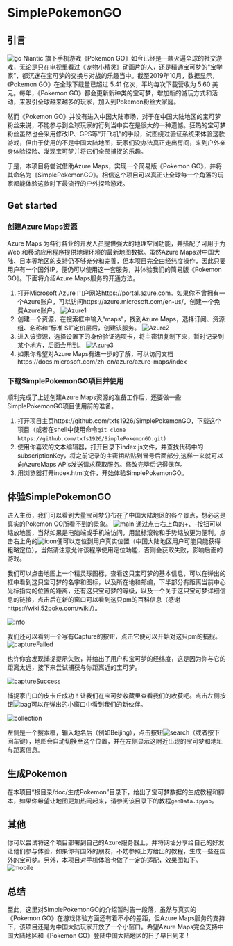 # SimplePokemonGO
## 引言
![go](https://github.com/txfs1926/SimplePokemonGO/blob/master/doc/go.jpg?raw=true)
Niantic 旗下手机游戏《Pokemon GO》如今已经是一款火遍全球的社交游戏，无论是只在电视里看过《宠物小精灵》动画片的人，还是精通宝可梦的“宝学家”，都沉迷在宝可梦的交换与对战的乐趣当中。截至2019年10月，数据显示，《Pokemon GO》在全球下载量已超过 5.41 亿次，平均每次下载营收为 5.60 美元。每年，《Pokemon GO》都会更新新种类的宝可梦，增加新的游玩方式和活动，来吸引全球越来越多的玩家，加入到Pokemon粉丝大家庭。

然而《Pokemon GO》并没有进入中国大陆市场，对于在中国大陆地区的宝可梦粉丝来说，不能参与到全球玩家的行列当中实在是很大的一种遗憾。狂热的宝可梦粉丝虽然也会采用修改IP、GPS等“开飞机”的手段，试图绕过验证系统来体验这款游戏，但由于使用的不是中国大陆地图，玩家们没办法真正走出房间，来到户外亲身体验探险、发现宝可梦并将它们全部捕捉的乐趣。

于是，本项目将尝试借助Azure Maps，实现一个简易版《Pokemon GO》，并将其命名为《SimplePokemonGO》。相信这个项目可以真正让全球每一个角落的玩家都能体验这款时下最流行的户外探险游戏。

## Get started
### 创建Azure Maps资源
Azure Maps 为各行各业的开发人员提供强大的地理空间功能，并搭配了可用于为 Web 和移动应用程序提供地理环境的最新地图数据。虽然Azure Maps对中国大陆、日本等地区的支持仍不够充分和完善，但本项目完全由经纬度操作，因此只要用户有一个国外IP，便仍可以使用这一套服务，并体验我们的简易版《Pokemon GO》。下面将介绍Azure Maps服务的开通方法。
1. 打开Microsoft Azure 门户网站https://portal.azure.com。如果你不曾拥有一个Azure账户，可以访问https://azure.microsoft.com/en-us/，创建一个免费Azure账户。
![Azure1](https://github.com/txfs1926/SimplePokemonGO/blob/master/doc/a1.jpg?raw=true)
2. 创建一个资源，在搜索框中输入“maps”，找到Azure Maps，选择订阅、资源组、名称和“标准 S1”定价层后，创建该服务。
![Azure2](https://github.com/txfs1926/SimplePokemonGO/blob/master/doc/a2.jpg?raw=true)
3. 进入该资源，选择设置下的身份验证选项卡，将主密钥复制下来，暂时记录到某个地方，后面会用到。
![Azure3](https://github.com/txfs1926/SimplePokemonGO/blob/master/doc/a3.jpg?raw=true)
4. 如果你希望对Azure Maps有进一步的了解，可以访问文档https://docs.microsoft.com/zh-cn/azure/azure-maps/index
### 下载SimplePokemonGO项目并使用
顺利完成了上述创建Azure Maps资源的准备工作后，还要做一些SimplePokemonGO项目使用前的准备。
1. 打开项目主页https://github.com/txfs1926/SimplePokemonGO，下载这个项目（或者在shell中使用命令`git clone https://github.com/txfs1926/SimplePokemonGO.git`）
2. 使用你喜欢的文本编辑器，打开目录下index.js文件，并查找代码中的subscriptionKey，将之前记录的主密钥粘贴到冒号后面部分,这样一来就可以向AzureMaps APIs发送请求获取服务。修改完毕后记得保存。
3. 用浏览器打开index.html文件，开始体验SimplePokemonGO。
## 体验SimplePokemonGO
进入主页，我们可以看到大量宝可梦分布在了中国大陆地区的各个景点，想必这是真实的Pokemon GO所看不到的景象。
![main](https://github.com/txfs1926/SimplePokemonGO/blob/master/doc/main.jpg?raw=true)
通过点击右上角的+、-按钮可以缩放地图，当然如果是电脑端或手机端访问，用鼠标滚轮和手势缩放更为便利。点击右上角的![icon](https://github.com/txfs1926/SimplePokemonGO/blob/master/images/GpsIcon.png?raw=true)便可以定位到用户真实位置（中国大陆地区用户可能只能获得粗略定位），当然请注意允许该程序使用定位功能，否则会获取失败，影响后面的游戏。

我们可以点击地图上一个精灵球图标，查看这只宝可梦的基本信息，可以在弹出的框中看到这只宝可梦的名字和图标，以及所在地和邮编，下半部分有距离当前中心光标指向的位置的距离，还有这只宝可梦的等级，以及一个关于这只宝可梦详细信息的链接，点击后在新的窗口可以看到这只pm的百科信息（感谢https://wiki.52poke.com/wiki/）。

![info](https://github.com/txfs1926/SimplePokemonGO/blob/master/doc/pokemon%20info.jpg?raw=true)

我们还可以看到一个写有Capture的按钮，点击它便可以开始对这只pm的捕捉。
![captureFailed](https://github.com/txfs1926/SimplePokemonGO/blob/master/doc/capture%20failed.jpg?raw=true)

也许你会发现捕捉提示失败，并给出了用户和宝可梦的经纬度，这是因为你与它的距离太远，接下来尝试捕获与你距离近的宝可梦。

![captureSuccess](https://github.com/txfs1926/SimplePokemonGO/blob/master/doc/capture%20success.jpg?raw=true)

捕捉家门口的皮卡丘成功！让我们在宝可梦收藏里查看我们的收获吧。点击左侧按钮![bag](https://github.com/txfs1926/SimplePokemonGO/blob/master/images/Bag.png?raw=true)可以在弹出的小窗口中看到我们的新伙伴。

![collection](https://github.com/txfs1926/SimplePokemonGO/blob/master/doc/collection.jpg?raw=true)

左侧是一个搜索框，输入地名后（例如Beijing），点击按钮![search](https://github.com/txfs1926/SimplePokemonGO/blob/master/images/SearchIcon.png?raw=true)（或者按下回车键），地图会自动切换至这个位置，并在左侧显示这附近出现的宝可梦和地址与距离信息。
## 生成Pokemon
在本项目“根目录/doc/生成Pokemon”目录下，给出了宝可梦数据的生成教程和脚本，如果你希望让地图更加热闹起来，请参阅该目录下的教程`genData.ipynb`。
## 其他
你可以尝试将这个项目部署到自己的Azure服务器上，并将网址分享给自己的好友让他们参与体验，如果你有国外的朋友，不妨参照上方给出的教程，生成一些在国外的宝可梦。另外，本项目对手机体验也做了一定的适配，效果图如下。
![mobile](https://github.com/txfs1926/SimplePokemonGO/blob/master/doc/mobile.jpg?raw=true)

## 总结
至此，这里对SimplePokemonGO的介绍暂时告一段落，虽然与真实的《Pokemon GO》在游戏体验方面还有着不小的差距，但Azure Maps服务的支持下，该项目还是为中国大陆玩家开放了一个小窗口。希望Azure Maps完全支持中国大陆地区和《Pokemon GO》登陆中国大陆地区的日子早日到来！